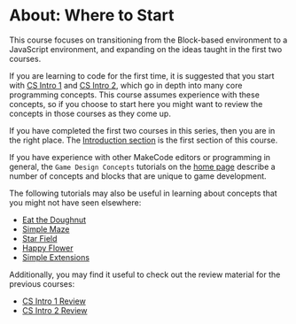 # About: Where to Start

This course focuses on transitioning from the Block-based environment to a JavaScript environment, and expanding on the ideas taught in the first two courses.

If you are learning to code for the first time, it is suggested that you start with [CS Intro 1](/courses/csintro1) and [CS Intro 2](/courses/csintro2), which go in depth into many core programming concepts. This course assumes experience with these concepts, so if you choose to start here you might want to review the concepts in those courses as they come up.

If you have completed the first two courses in this series, then you are in the right place. The [Introduction section](/courses/csintro3/intro) is the first section of this course.

If you have experience with other MakeCode editors or programming in general, the ``Game Design Concepts`` tutorials on the [home page](/) describe a number of concepts and blocks that are unique to game development.

The following tutorials may also be useful in learning about concepts that you might not have seen elsewhere:

* [Eat the Doughnut](/#tutorial:tutorials/eat-the-doughnut)
* [Simple Maze](/#tutorial:tutorials/simple-maze)
* [Star Field](/#tutorial:tutorials/star-field)
* [Happy Flower](/#tutorial:tutorials/happy-flower)
* [Simple Extensions](/#tutorial:tutorials/simple-extensions)

Additionally, you may find it useful to check out the review material for the previous courses:

* [CS Intro 1 Review](/courses/csintro1/review)
* [CS Intro 2 Review](/courses/csintro2/review)
